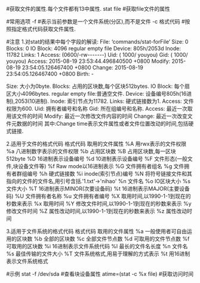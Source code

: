 #获取文件的属性.每个文件都有13中属性.
stat file	#获取file文件的属性

#常用选项
-f		#表示当前参数是一个文件系统(分区),而不是文件
-c 格式代码	#按照指定格式代码获取文件属性.

#注意
1.对stat的结果中每个字段的解读:
  File: ‘commands/stat-forFile’
  Size: 0         	Blocks: 0          IO Block: 4096   regular empty file
Device: 805h/2053d	Inode: 11782       Links: 1
Access: (0600/-rw-------)  Uid: ( 1000/  youyou)   Gid: ( 1000/  youyou)
Access: 2015-08-19 23:53:44.496840500 +0800
Modify: 2015-08-19 23:54:05.126467400 +0800
Change: 2015-08-19 23:54:05.126467400 +0800
 Birth: -

Size:		大小为0byte.
Blocks:		占用的区块数,每个区块512bytes.
IO Block:	每个扇区大小4096bytes.
regular empty file:普通空文件.
Device:		设备编号805h(16进制),2053(10进制).
Inode:		索引节点为11782.
Links:		硬式链接数为1.
Access:		文件权限为600.
Uid:		拥有者编号和名称
Gid:		所在组编号和名称.
Access:		最近一次取用该文件的时间
Modify:		最近一次修改文件内容的时间
Change:		最近一次改变文件元数据的时间
其中:Change time表示文件属性或者文件位置改动的时间,包括硬式链接.

2.适用于文件的格式代码
格式代码	取用的文件属性
%A		用rwx表示的文件权限
%a		八进制数字表示的文件权限
%b		占用区块数
%B		占用区块数,每一区块512byte
%D		16进制表示设备编号
%d		10进制表示设备编号
%F		文件形态(一般文件,块设备文件等)
%f		Raw mode以16进制表示
%G		文件拥有者组名
%g		文件拥有者群组编号
%h		硬式链接数
%i		inode(索引节点)编号
%N		将符号链接文件和其指向的文件的文件名,用引号含括.'1.txt'->'nihao'
%n		文件名
%o		IO区块大小
%s		文件大小
%T		16进制表示MINOR(次要设备码)
%t		16进制表示MAJOR(主要设备码)
%U		文件拥有者名称
%u		文件拥有者编号
%X		取用时间,以1990-1-1到现在的秒数来表示
%x		取用时间
%Y		修改文件时间,以1990-1-1到现在的秒数来表示
%y		修改文件时间
%Z		属性改动时间,以1990-1-1到现在的秒数来表示
%z		属性改动时间

3.适用于文件系统的格式代码
格式代码	取用的文件属性
%a		一般使用者可自由运用的区块数
%b		全部的区块数
%c		全部文件节点数
%d		可取用的文件节点数
%f		可取用的区块数
%i		16进制表示文件系统代码
%l		最长的文件名长度
%n		文件名
%s		最佳传输的文件大小
%T		文件系统格式,用易于理解的方式表示
%t		用16进制表示文件系统格式

#示例
stat -f /dev/sda		#查看块设备属性
atime=(stat -c %x file)		#获取访问时间

